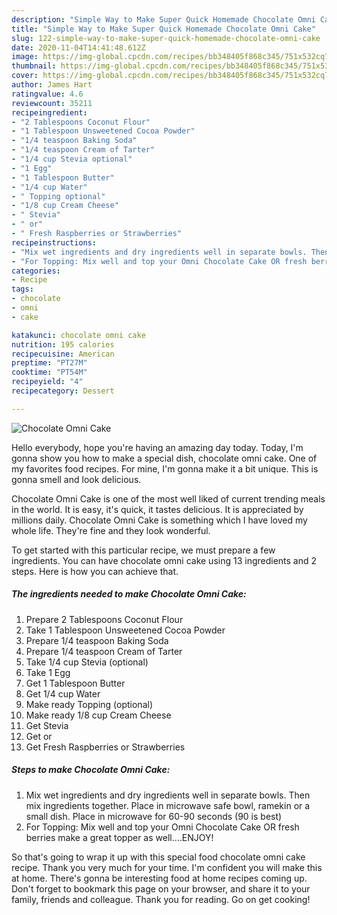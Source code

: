 ```yaml
---
description: "Simple Way to Make Super Quick Homemade Chocolate Omni Cake"
title: "Simple Way to Make Super Quick Homemade Chocolate Omni Cake"
slug: 122-simple-way-to-make-super-quick-homemade-chocolate-omni-cake
date: 2020-11-04T14:41:48.612Z
image: https://img-global.cpcdn.com/recipes/bb348405f868c345/751x532cq70/chocolate-omni-cake-recipe-main-photo.jpg
thumbnail: https://img-global.cpcdn.com/recipes/bb348405f868c345/751x532cq70/chocolate-omni-cake-recipe-main-photo.jpg
cover: https://img-global.cpcdn.com/recipes/bb348405f868c345/751x532cq70/chocolate-omni-cake-recipe-main-photo.jpg
author: James Hart
ratingvalue: 4.6
reviewcount: 35211
recipeingredient:
- "2 Tablespoons Coconut Flour"
- "1 Tablespoon Unsweetened Cocoa Powder"
- "1/4 teaspoon Baking Soda"
- "1/4 teaspoon Cream of Tarter"
- "1/4 cup Stevia optional"
- "1 Egg"
- "1 Tablespoon Butter"
- "1/4 cup Water"
- " Topping optional"
- "1/8 cup Cream Cheese"
- " Stevia"
- " or"
- " Fresh Raspberries or Strawberries"
recipeinstructions:
- "Mix wet ingredients and dry ingredients well in separate bowls. Then mix ingredients together. Place in microwave safe bowl, ramekin or a small dish. Place in microwave for 60-90 seconds (90 is best)"
- "For Topping: Mix well and top your Omni Chocolate Cake OR fresh berries make a great topper as well....ENJOY!"
categories:
- Recipe
tags:
- chocolate
- omni
- cake

katakunci: chocolate omni cake 
nutrition: 195 calories
recipecuisine: American
preptime: "PT27M"
cooktime: "PT54M"
recipeyield: "4"
recipecategory: Dessert

---
```



![Chocolate Omni Cake](https://img-global.cpcdn.com/recipes/bb348405f868c345/751x532cq70/chocolate-omni-cake-recipe-main-photo.jpg)

Hello everybody, hope you're having an amazing day today. Today, I'm gonna show you how to make a special dish, chocolate omni cake. One of my favorites food recipes. For mine, I'm gonna make it a bit unique. This is gonna smell and look delicious.



Chocolate Omni Cake is one of the most well liked of current trending meals in the world. It is easy, it's quick, it tastes delicious. It is appreciated by millions daily. Chocolate Omni Cake is something which I have loved my whole life. They're fine and they look wonderful.


To get started with this particular recipe, we must prepare a few ingredients. You can have chocolate omni cake using 13 ingredients and 2 steps. Here is how you can achieve that.

<!--inarticleads1-->

##### The ingredients needed to make Chocolate Omni Cake:

1. Prepare 2 Tablespoons Coconut Flour
1. Take 1 Tablespoon Unsweetened Cocoa Powder
1. Prepare 1/4 teaspoon Baking Soda
1. Prepare 1/4 teaspoon Cream of Tarter
1. Take 1/4 cup Stevia (optional)
1. Take 1 Egg
1. Get 1 Tablespoon Butter
1. Get 1/4 cup Water
1. Make ready  Topping (optional)
1. Make ready 1/8 cup Cream Cheese
1. Get  Stevia
1. Get  or
1. Get  Fresh Raspberries or Strawberries




<!--inarticleads2-->

##### Steps to make Chocolate Omni Cake:

1. Mix wet ingredients and dry ingredients well in separate bowls. Then mix ingredients together. Place in microwave safe bowl, ramekin or a small dish. Place in microwave for 60-90 seconds (90 is best)
1. For Topping: Mix well and top your Omni Chocolate Cake OR fresh berries make a great topper as well....ENJOY!




So that's going to wrap it up with this special food chocolate omni cake recipe. Thank you very much for your time. I'm confident you will make this at home. There's gonna be interesting food at home recipes coming up. Don't forget to bookmark this page on your browser, and share it to your family, friends and colleague. Thank you for reading. Go on get cooking!
